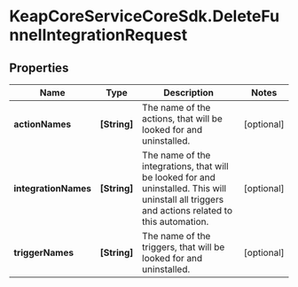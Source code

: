 # KeapCoreServiceCoreSdk.DeleteFunnelIntegrationRequest

## Properties

Name | Type | Description | Notes
------------ | ------------- | ------------- | -------------
**actionNames** | **[String]** | The name of the actions, that will be looked for and uninstalled. | [optional] 
**integrationNames** | **[String]** | The name of the integrations, that will be looked for and uninstalled. This will uninstall all triggers and actions related to this automation. | [optional] 
**triggerNames** | **[String]** | The name of the triggers, that will be looked for and uninstalled. | [optional] 


